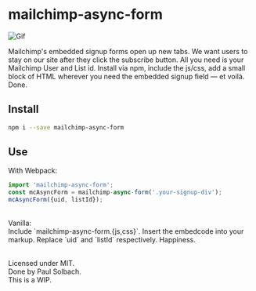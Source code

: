 # mailchimp-async-form
![Gif](https://i.imgur.com/FV8unDX.gif)

Mailchimp's embedded signup forms open up new tabs. We want users to stay on our site after they click the subscribe button. All you need is your Mailchimp User and List id. Install via npm, include the js/css, add a small block of HTML wherever you need the embedded signup field — et voilà. Done.

## Install
```bash
npm i --save mailchimp-async-form
```

## Use
With Webpack:
```js
import 'mailchimp-async-form';
const mcAsyncForm = mailchimp-async-form('.your-signup-div');
mcAsyncForm({uid, listId});
```

<br/>
Vanilla:<br/> 
Include `mailchimp-async-form.{js,css}`.   
Insert the embedcode into your markup.   
Replace `uid` and `listId` respectively.   
Happiness.   

<br/>
<br/>
   

Licensed under MIT.   
Done by Paul Solbach.   
This is a WIP.   
